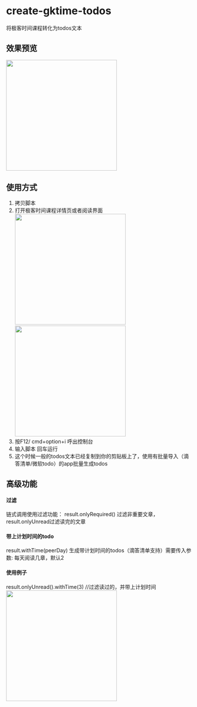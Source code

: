# create-gktime-todos
将极客时间课程转化为todos文本
## 效果预览
<img src="https://user-images.githubusercontent.com/4903149/126030611-80c71f4b-b681-4203-8c40-3ee8cb79abf6.png" width="300px" />

## 使用方式

1. 拷贝脚本
2. 打开极客时间课程详情页或者阅读界面
    <img src="https://user-images.githubusercontent.com/4903149/126030415-9a753df2-4a21-4d35-960a-ded754e6c65c.png" width="300px" />
    <img src="https://user-images.githubusercontent.com/4903149/126034684-985e0047-ec56-4af8-9d07-0e7f2b866d47.png" width="300px" />
3. 按F12/ cmd+option+i 呼出控制台
4. 输入脚本 回车运行
5. 这个时候一般的todos文本已经复制到你的剪贴板上了，使用有批量导入（滴答清单/微软todo）的app批量生成todos
## 高级功能
#### 过滤
 链式调用使用过滤功能：
 result.onlyRequired() 过滤非重要文章， 
 result.onlyUnread过滤读完的文章
#### 带上计划时间的todo
result.withTime(peerDay) 生成带计划时间的todos（滴答清单支持）需要传入参数: 每天阅读几章，默认2

#### 使用例子
result.onlyUnread().withTime(3) //过滤读过的，并带上计划时间
<img src="https://user-images.githubusercontent.com/4903149/126034347-411c5e71-7697-4f90-bc28-0865b0ffac11.png" width="300px" />
